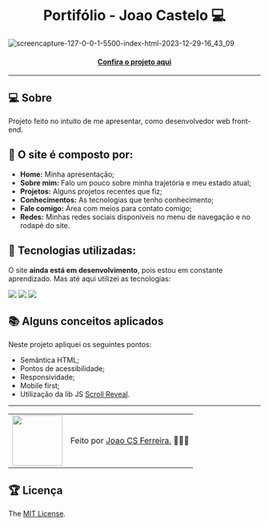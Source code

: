 <h1 align="center">Portifólio - Joao Castelo 💻</h1>

![screencapture-127-0-0-1-5500-index-html-2023-12-29-16_43_09](https://github.com/joaocastelo1/portifolio-devjc/assets/70186314/f9bdccb6-7493-4f48-9a2e-01758c4e7076)


<h4 align="center"><a href="https://github.com/joaocastelo1/port-js-jc2">Confira o projeto aqui</a></h4>

---

## 💻 Sobre

Projeto feito no intuito de me apresentar, como desenvolvedor web front-end.

## 🤯 O site é composto por:

- **Home:** Minha apresentação;
- **Sobre mim:** Falo um pouco sobre minha trajetória e meu estado atual;
- **Projetos:** Alguns projetos recentes que fiz;
- **Conhecimentos:** As tecnologias que tenho conhecimento;
- **Fale comigo:** Área com meios para contato comigo;
- **Redes:** Minhas redes sociais disponíveis no menu de navegação e no rodapé do site.

## 🧠 Tecnologias utilizadas:

O site **ainda está em desenvolvimento**, pois estou em constante aprendizado. Mas até aqui utilizei as tecnologias:

<div>
    <img src="https://img.shields.io/badge/HTML5-E34F26?style=for-the-badge&logo=html5&logoColor=white" />
    <img src="https://img.shields.io/badge/CSS3-1572B6?style=for-the-badge&logo=css3&logoColor=white" />
    <img src="https://img.shields.io/badge/JavaScript-F7DF1E?style=for-the-badge&logo=javascript&logoColor=black" />
</div>

## 📚 Alguns conceitos aplicados

Neste projeto apliquei os seguintes pontos:
+ Semântica HTML;
+ Pontos de acessibilidade;
+ Responsividade;
+ Mobile first;
+ Utilização da lib JS <a href="https://scrollrevealjs.org">Scroll Reveal</a>.

---

<table>
  <tr>
    <td>
      <img src="https://i.postimg.cc/RVT7ky30/zyro-image.jpg" width="100px" />
    </td>
    <td>
      Feito por <a href="https://github.com/joaocastelo1">Joao CS Ferreira.</a> 🙋🏿‍♂️
    </td>
  </tr>
</table>

## 🏆 Licença

The [MIT License](./LICENSE).
